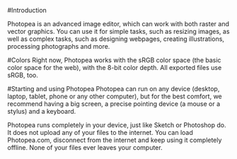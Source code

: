 #Introduction

Photopea is an advanced image editor, which can work with both raster and vector graphics. You can use it for simple tasks, such as resizing images, as well as complex tasks, such as designing webpages, creating illustrations, processing photographs and more.

#Colors
Right now, Photopea works with the sRGB color space (the basic color space for the web), with the 8-bit color depth. All exported files use sRGB, too.

#Starting and using Photopea
Photopea can run on any device (desktop, laptop, tablet, phone or any other computer), but for the best comfort, we recommend having a big screen, a precise pointing device (a mouse or a stylus) and a keyboard.

Photopea runs completely in your device, just like Sketch or Photoshop do. It does not upload any of your files to the internet. You can load Photopea.com, disconnect from the internet and keep using it completely offline. None of your files ever leaves your computer.

